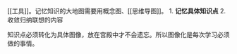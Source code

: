 [[工具]]。记忆知识的大地图需要用概念图、[[思维导图]]。
	1. **记忆具体知识点**
	2. 收敛归纳联想的内容

知识点必须转化为具体图像，放在宫殿中才不会遗忘。所以图像化是每次学习必须做的事情。
